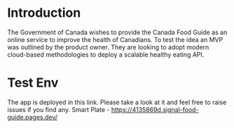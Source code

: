 # Introduction
The Government of Canada wishes to provide the Canada Food Guide as an online service to improve the health of Canadians. To test the idea an MVP was outlined by the product owner. They are looking to adopt modern cloud-based methodologies to deploy a scalable healthy eating API.

# Test Env
The app is deployed in this link. Please take a look at it and feel free to raise issues if you find any.
Smart Plate - https://4135869d.signal-food-guide.pages.dev/
